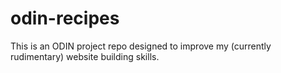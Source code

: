 # odin-recipes
This is an ODIN project repo designed to improve my (currently rudimentary) website building skills.